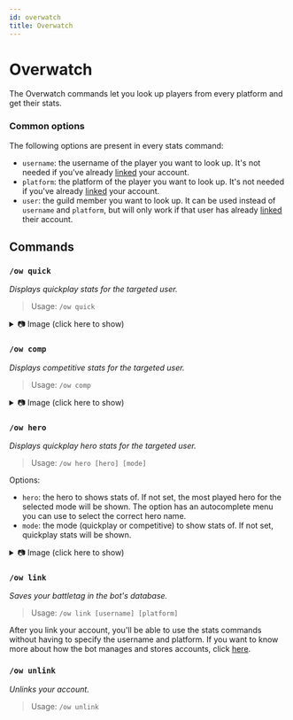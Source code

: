 ```yaml
---
id: overwatch
title: Overwatch
---
```


# Overwatch

The Overwatch commands let you look up players from every platform and get their stats.

### Common options

The following options are present in every stats command:

- `username`: the username of the player you want to look up. It's not needed if you've already [linked](#ow-link) your account.
- `platform`: the platform of the player you want to look up. It's not needed if you've already [linked](#ow-link) your account.
- `user`: the guild member you want to look up. It can be used instead of `username` and `platform`, but will only work if that user has already [linked](#ow-link) their account.

## Commands

### `/ow quick`

_Displays quickplay stats for the targeted user._  

> Usage: `/ow quick`

<details>
<summary>📷 Image (click here to show)</summary>

![/ow quick example](/img/commands/overwatch/ow-quick.jpg)

</details>

### `/ow comp`

_Displays competitive stats for the targeted user._

> Usage: `/ow comp`

<details>
<summary>📷 Image (click here to show)</summary>

![/ow comp example](/img/commands/overwatch/ow-comp.jpg)

</details>

### `/ow hero`

_Displays quickplay hero stats for the targeted user._

> Usage: `/ow hero [hero] [mode]`

Options:
- `hero`: the hero to shows stats of. If not set, the most played hero for the selected mode will be shown. The option has an autocomplete menu you can use to select the correct hero name.
- `mode`: the mode (quickplay or competitive) to show stats of. If not set, quickplay stats will be shown.

<details>
<summary>📷 Image (click here to show)</summary>

![/ow hero example](/img/commands/overwatch/ow-hero.jpg)

</details>

### `/ow link`

_Saves your battletag in the bot's database._

> Usage: `/ow link [username] [platform]`

After you link your account, you'll be able to use the stats commands without having to specify the username and platform.
If you want to know more about how the bot manages and stores accounts, click [here](/other/stored_data).

### `/ow unlink`

_Unlinks your account._

> Usage: `/ow unlink`
